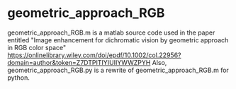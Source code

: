 # geometric_approach_RGB
geometric_approach_RGB.m is a matlab source code used in the paper entitled "Image enhancement for dichromatic vision by geometric approach in RGB color space" https://onlinelibrary.wiley.com/doi/epdf/10.1002/col.22956?domain=author&token=Z7DTPITIYIUIIYWWZPYH Also, geometric_approach_RGB.py is a rewrite of geometric_approach_RGB.m for python.
